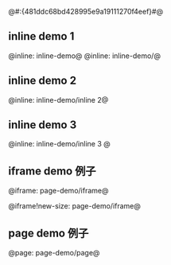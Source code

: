 @#:{481ddc68bd428995e9a19111270f4eef}#@


## inline demo 1

@inline: inline-demo@
@inline: inline-demo/@

## inline demo 2 

@inline: inline-demo/inline 2@

## inline demo 3

@inline: inline-demo/inline 3 @


## iframe demo 例子

@iframe: page-demo/iframe@

@iframe!new-size: page-demo/iframe@

## page demo 例子

@page: page-demo/page@
